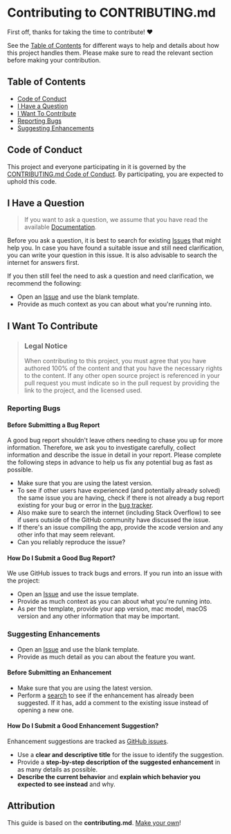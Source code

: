 # Contributing to CONTRIBUTING.md

First off, thanks for taking the time to contribute! ❤️

See the [Table of Contents](#table-of-contents) for different ways to help and details about how this project handles them. Please make sure to read the relevant section before making your contribution.


## Table of Contents

- [Code of Conduct](#code-of-conduct)
- [I Have a Question](#i-have-a-question)
- [I Want To Contribute](#i-want-to-contribute)
- [Reporting Bugs](#reporting-bugs)
- [Suggesting Enhancements](#suggesting-enhancements)


## Code of Conduct

This project and everyone participating in it is governed by the
[CONTRIBUTING.md Code of Conduct](blob/master/CODE_OF_CONDUCT.md).
By participating, you are expected to uphold this code.


## I Have a Question

> If you want to ask a question, we assume that you have read the available [Documentation]().

Before you ask a question, it is best to search for existing [Issues](/issues) that might help you. In case you have found a suitable issue and still need clarification, you can write your question in this issue. It is also advisable to search the internet for answers first.

If you then still feel the need to ask a question and need clarification, we recommend the following:

- Open an [Issue](/issues/new) and use the blank template.
- Provide as much context as you can about what you're running into.

## I Want To Contribute

> ### Legal Notice 
> When contributing to this project, you must agree that you have authored 100% of the content and that you have the necessary rights to the content. If any other open source project is referenced in your pull request you must indicate so in the pull request by providing the link to the project, and the licensed used.

### Reporting Bugs


#### Before Submitting a Bug Report

A good bug report shouldn't leave others needing to chase you up for more information. Therefore, we ask you to investigate carefully, collect information and describe the issue in detail in your report. Please complete the following steps in advance to help us fix any potential bug as fast as possible.

- Make sure that you are using the latest version.
- To see if other users have experienced (and potentially already solved) the same issue you are having, check if there is not already a bug report existing for your bug or error in the [bug tracker](issues?q=label%3Abug).
- Also make sure to search the internet (including Stack Overflow) to see if users outside of the GitHub community have discussed the issue.
- If there's an issue compiling the app, provide the xcode version and any other info that may seem relevant.
- Can you reliably reproduce the issue?

#### How Do I Submit a Good Bug Report?

We use GitHub issues to track bugs and errors. If you run into an issue with the project:

- Open an [Issue](/issues/new) and use the issue template.
- Provide as much context as you can about what you're running into.
- As per the template, provide your app version, mac model, macOS version and any other information that may be important.


### Suggesting Enhancements
- Open an [Issue](/issues/new) and use the blank template.
- Provide as much detail as you can about the feature you want.

#### Before Submitting an Enhancement

- Make sure that you are using the latest version.
- Perform a [search](/issues) to see if the enhancement has already been suggested. If it has, add a comment to the existing issue instead of opening a new one.

#### How Do I Submit a Good Enhancement Suggestion?

Enhancement suggestions are tracked as [GitHub issues](/issues).

- Use a **clear and descriptive title** for the issue to identify the suggestion.
- Provide a **step-by-step description of the suggested enhancement** in as many details as possible.
- **Describe the current behavior** and **explain which behavior you expected to see instead** and why.


## Attribution
This guide is based on the **contributing.md**. [Make your own](https://contributing.md/)!
